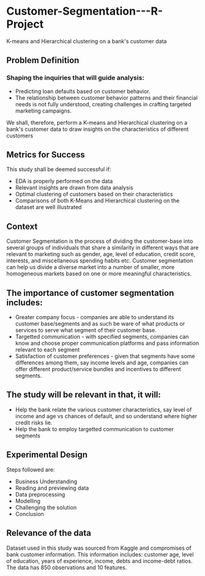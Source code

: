 # Customer-Segmentation---R-Project
K-means and Hierarchical clustering on a bank's customer data
## Problem Definition      
                      
 ### Shaping the inquiries that will guide analysis:                                                            
                                                                                                                 
- Predicting loan defaults based on customer behavior.                                   
- The relationship between customer behavior patterns and their financial needs is not fully understood, creating challenges in crafting targeted marketing campaigns.
    
We shall, therefore, perform a K-means and Hierarchical clustering on a bank's customer data to draw insights on the characteristics of different customers
               
## Metrics for Success                                       
                                                                              
This study shall be deemed successful if:                                                   
                          
- EDA is properly performed on the data       
- Relevant insights are drawn from data analysis          
- Optimal clustering of customers based on their characteristics
- Comparisons of both K-Means and Hierarchical clustering on the dataset are well illustrated
  
## Context

Customer Segmentation is the process of dividing the customer-base into several groups of individuals that share a similarity in different ways that are relevant to marketing such as gender, age, level of education, credit score, interests, and miscellaneous spending habits etc. Customer segmentation can help us divide a diverse market into a number of smaller, more homogeneous markets based on one or more meaningful characteristics.

## The importance of customer segmentation includes:

- Greater company focus - companies are able to understand its customer base/segments and as such be ware of what products or services to serve what segment of their customer base.
- Targetted communication - with specified segments, companies can know and choose proper communication platforms and pass information relevant to each segment
- Satisfaction of customer preferences - given that segments have some differences among them, say income levels and age, companies can offer different product/service bundles and incentives to different segments.
## The study will be relevant in that, it will:

- Help the bank relate the various customer characteristics, say level of income and age vs chances of default, and so understand where higher credit risks lie.
- Help the bank to employ targetted communication to customer segments
## Experimental Design

Steps followed are:

- Business Understanding
- Reading and previewing data
- Data preprocessing
- Modelling
- Challenging the solution
- Conclusion
## Relevance of the data

Dataset used in this study was sourced from Kaggle and compromises of bank customer information. This information includes: customer age, level of education, years of experience, income, debts and income-debt ratios. The data has 850 observations and 10 features.
